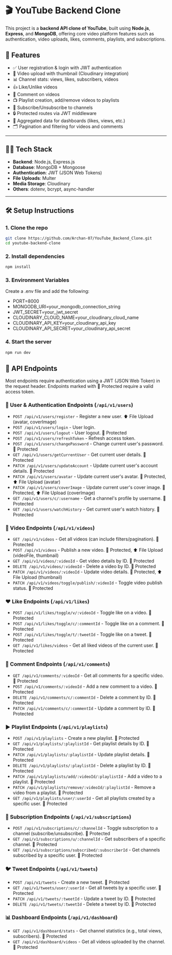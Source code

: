 # 🎬 YouTube Backend Clone

This project is a **backend API clone of YouTube**, built using **Node.js**, **Express**, and **MongoDB**, offering core video platform features such as authentication, video uploads, likes, comments, playlists, and subscriptions.

## 🚀 Features

- ✅ User registration & login with JWT authentication
- 📁 Video upload with thumbnail (Cloudinary integration)
- 📊 Channel stats: views, likes, subscribers, videos
- 👍 Like/Unlike videos
- 💬 Comment on videos
- 📺 Playlist creation, add/remove videos to playlists
- 🔔 Subscribe/Unsubscribe to channels
- 🔒 Protected routes via JWT middleware
- 📄 Aggregated data for dashboards (likes, views, etc.)
- 🗂️ Pagination and filtering for videos and comments

---

## 🧑‍💻 Tech Stack

- **Backend**: Node.js, Express.js
- **Database**: MongoDB + Mongoose
- **Authentication**: JWT (JSON Web Tokens)
- **File Uploads**: Multer
- **Media Storage**: Cloudinary
- **Others**: dotenv, bcrypt, async-handler

---

## 🛠️ Setup Instructions

### 1. Clone the repo

```bash
git clone https://github.com/Archan-07/YouTube_Backend_Clone.git
cd youtube-backend-clone
```

### 2. Install dependencies
```bash
npm install
```

### 3. Environment Variables
Create a .env file and add the following:
- PORT=8000
- MONGODB_URI=your_mongodb_connection_string
- JWT_SECRET=your_jwt_secret
- CLOUDINARY_CLOUD_NAME=your_cloudinary_cloud_name
- CLOUDINARY_API_KEY=your_cloudinary_api_key
- CLOUDINARY_API_SECRET=your_cloudinary_api_secret

### 4. Start the server
```bash
npm run dev
```

## 🧪 API Endpoints

Most endpoints require authentication using a JWT (JSON Web Token) in the request header. Endpoints marked with 🔐 Protected require a valid access token.

### 👤 User & Authentication Endpoints (`/api/v1/users`)
* `POST /api/v1/users/register` - Register a new user. ⬆️ File Upload (avatar, coverImage)
* `POST /api/v1/users/login` - User login.
* `POST /api/v1/users/logout` - User logout. 🔐 Protected
* `POST /api/v1/users/refreshToken` - Refresh access token.
* `POST /api/v1/users/changePassword` - Change current user's password. 🔐 Protected
* `GET /api/v1/users/getCurrentUser` - Get current user details. 🔐 Protected
* `PATCH /api/v1/users/updateAccount` - Update current user's account details. 🔐 Protected
* `PATCH /api/v1/users/avatar` - Update current user's avatar. 🔐 Protected, ⬆️ File Upload (avatar)
* `PATCH /api/v1/users/coverImage` - Update current user's cover image. 🔐 Protected, ⬆️ File Upload (coverImage)
* `GET /api/v1/users/c/:username` - Get a channel's profile by username. 🔐 Protected
* `GET /api/v1/users/watchHistory` - Get current user's watch history. 🔐 Protected

### 🎥 Video Endpoints (`/api/v1/videos`)
* `GET /api/v1/videos` - Get all videos (can include filters/pagination). 🔐 Protected
* `POST /api/v1/videos` - Publish a new video. 🔐 Protected, ⬆️ File Upload (videoFile, thumbnail)
* `GET /api/v1/videos/:videoId` - Get video details by ID. 🔐 Protected
* `DELETE /api/v1/videos/:videoId` - Delete a video by ID. 🔐 Protected
* `PATCH /api/v1/videos/:videoId` - Update video details. 🔐 Protected, ⬆️ File Upload (thumbnail)
* `PATCH /api/v1/videos/toggle/publish/:videoId` - Toggle video publish status. 🔐 Protected

### ❤️ Like Endpoints (`/api/v1/likes`)
* `POST /api/v1/likes/toggle/v/:videoId` - Toggle like on a video. 🔐 Protected
* `POST /api/v1/likes/toggle/c/:commentId` - Toggle like on a comment. 🔐 Protected
* `POST /api/v1/likes/toggle/t/:tweetId` - Toggle like on a tweet. 🔐 Protected
* `GET /api/v1/likes/videos` - Get all liked videos of the current user. 🔐 Protected

### 💬 Comment Endpoints (`/api/v1/comments`)
* `GET /api/v1/comments/:videoId` - Get all comments for a specific video. 🔐 Protected
* `POST /api/v1/comments/:videoId` - Add a new comment to a video. 🔐 Protected
* `DELETE /api/v1/comments/c/:commentId` - Delete a comment by ID. 🔐 Protected
* `PATCH /api/v1/comments/c/:commentId` - Update a comment by ID. 🔐 Protected

### ▶️ Playlist Endpoints (`/api/v1/playlists`)
* `POST /api/v1/playlists` - Create a new playlist. 🔐 Protected
* `GET /api/v1/playlists/:playlistId` - Get playlist details by ID. 🔐 Protected
* `PATCH /api/v1/playlists/:playlistId` - Update playlist details. 🔐 Protected
* `DELETE /api/v1/playlists/:playlistId` - Delete a playlist by ID. 🔐 Protected
* `PATCH /api/v1/playlists/add/:videoId/:playlistId` - Add a video to a playlist. 🔐 Protected
* `PATCH /api/v1/playlists/remove/:videoId/:playlistId` - Remove a video from a playlist. 🔐 Protected
* `GET /api/v1/playlists/user/:userId` - Get all playlists created by a specific user. 🔐 Protected

### 🔔 Subscription Endpoints (`/api/v1/subscriptions`)
* `POST /api/v1/subscriptions/c/:channelId` - Toggle subscription to a channel (subscribe/unsubscribe). 🔐 Protected
* `GET /api/v1/subscriptions/u/:channelId` - Get subscribers of a specific channel. 🔐 Protected
* `GET /api/v1/subscriptions/subscribed/:subscriberId` - Get channels subscribed by a specific user. 🔐 Protected

### 🐦 Tweet Endpoints (`/api/v1/tweets`)
* `POST /api/v1/tweets` - Create a new tweet. 🔐 Protected
* `GET /api/v1/tweets/user/:userId` - Get all tweets by a specific user. 🔐 Protected
* `PATCH /api/v1/tweets/:tweetId` - Update a tweet by ID. 🔐 Protected
* `DELETE /api/v1/tweets/:tweetId` - Delete a tweet by ID. 🔐 Protected

### 📊 Dashboard Endpoints (`/api/v1/dashboard`)
* `GET /api/v1/dashboard/stats` - Get channel statistics (e.g., total views, subscribers). 🔐 Protected
* `GET /api/v1/dashboard/videos` - Get all videos uploaded by the channel. 🔐 Protected
